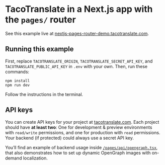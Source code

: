 # TacoTranslate in a Next.js app with the `pages/` router

See this example live at [nextjs-pages-router-demo.tacotranslate.com](https://nextjs-pages-router-demo.tacotranslate.com).

## Running this example

First, replace `TACOTRANSLATE_ORIGIN`, `TACOTRANSLATE_SECRET_API_KEY`, and `TACOTRANSLATE_PUBLIC_API_KEY` in `.env` with your own. Then, run these commands:

```
npm install
npm run dev
```

Follow the instructions in the terminal.

## API keys

You can create API keys for your project at [tacotranslate.com](https://tacotranslate.com/). Each project should have **at least two**: One for development & preview environments with `read/write` permissions, and one for production with `read` permissions. Your backend (if protected) could always use a secret API key.

You’ll find an example of backend usage inside [`/pages/api/opengraph.tsx`](/pages/api/opengraph.tsx), that also demonstrates how to set up dynamic OpenGraph images with on-demand localization.
